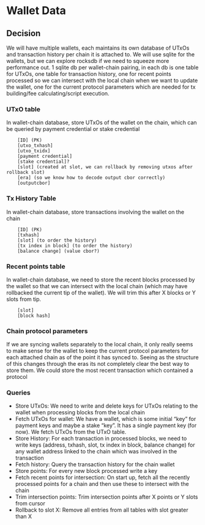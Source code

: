 # Wallet Data

## Decision

We will have multiple wallets, each maintains its own database of UTxOs and transaction history per chain it is attached to. We will use sqlite for the wallets, but we can explore rocksdb if we need to squeeze more performance out. 1 sqlite db per wallet-chain pairing, in each db is one table for UTxOs, one table for transaction history, one for recent points processed so we can intersect with the local chain when we want to update the wallet, one for the current protocol parameters which are needed for tx building/fee calculating/script execution.

### UTxO table
In wallet-chain database, store UTxOs of the wallet on the chain, which can be queried by payment credential or stake credential

```
	[ID] (PK)
	[utxo_txhash]
	[utxo_txidx]
	[payment credential]
	[stake credential]?
	[slot] (created at slot, we can rollback by removing utxos after rollback slot)
	[era] (so we know how to decode output cbor correctly)
	[outputcbor]
```


### Tx History Table
In wallet-chain database, store transactions involving the wallet on the chain

```
	[ID] (PK)
	[txhash]
	[slot] (to order the history)
	[tx index in block] (to order the history)
	[balance change] (value cbor?)
```

### Recent points table
In wallet-chain database, we need to store the recent blocks processed by the wallet so that we can intersect with the local chain (which may have rollbacked the current tip of the wallet). We will trim this after X blocks or Y slots from tip.

```
	[slot]
	[block hash]
```

### Chain protocol parameters
If we are syncing wallets separately to the local chain, it only really seems to make sense for the wallet to keep the current protocol parameters for each attached chain as of the point it has synced to. Seeing as the structure of this changes through the eras its not completely clear the best way to store them. We could store the most recent transaction which contained a protocol

### Queries

- Store UTxOs: We need to write and delete keys for UTxOs relating to the wallet when processing blocks from the local chain
- Fetch UTxOs for wallet: We have a wallet, which is some initial “key” for payment keys and maybe a stake “key”. It has a single payment key (for now). We fetch UTxOs from the UTxO table.
- Store History: For each transaction in processed blocks, we need to write keys (address, txhash, slot, tx index in block, balance change) for any wallet address linked to the chain which was involved in the transaction
- Fetch history: Query the transaction history for the chain wallet
- Store points: For every new block processed write a key 
- Fetch recent points for intersection: On start up, fetch all the recently processed points for a chain and then use these to intersect with the chain
- Trim intersection points: Trim intersection points after X points or Y slots from cursor
- Rollback to slot X: Remove all entries from all tables with slot greater than X

